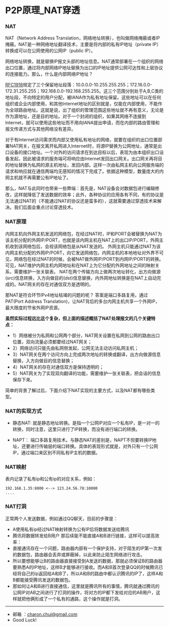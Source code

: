 P2P原理_NAT穿透
===

### NAT

NAT（Network Address Translation，网络地址转换），也叫做网络掩蔽或者IP掩蔽。NAT是一种网络地址翻译技术，主要是将内部的私有IP地址（private IP）转换成可以在公网使用的公网IP（public IP）。

网络地址转换，就是替换IP报文头部的地址信息。NAT通常部署在一个组织的网络出口位置，通过将内部网络IP地址替换为出口的IP地址提供公网可达性和上层协议的连接能力。那么，什么是内部网络IP地址？

 [RFC1918](https://datatracker.ietf.org/doc/rfc1918/)规定了三个保留地址段落：10.0.0.0-10.255.255.255；172.16.0.0-172.31.255.255；192.168.0.0-192.168.255.255。这三个范围分别处于A,B,C类的地址段，不向特定的用户分配，被IANA作为私有地址保留。这些地址可以在任何组织或企业内部使用，和其他Internet地址的区别就是，仅能在内部使用，不能作为全球路由地址。这就是说，出了组织的管理范围这些地址就不再有意义，无论是作为源地址，还是目的地址。对于一个封闭的组织，如果其网络不连接到Internet，就可以使用这些地址而不用向IANA提出申请，而在内部的路由管理和报文传递方式与其他网络没有差异。

 对于有Internet访问需求而内部又使用私有地址的网络，就要在组织的出口位置部署NAT网关，在报文离开私网进入Internet时，将源IP替换为公网地址，通常是出口设备的接口地址。一个对外的访问请求在到达目标以后，表现为由本组织出口设备发起，因此被请求的服务端可将响应由Internet发回出口网关。出口网关再将目的地址替换为私网的源主机地址，发回内部。这样一次由私网主机向公网服务端的请求和响应就在通信两端均无感知的情况下完成了。依据这种模型，数量庞大的内网主机就不再需要公有IP地址了。

 那么，NAT与此同时也带来一些弊端：首先是，NAT设备会对数据包进行编辑修改，这样就降低了发送数据的效率；此外，各种协议的应用各有不同，有的协议是无法通过NAT的（不能通过NAT的协议还是蛮多的），这就需要通过穿透技术来解决。我们后面会重点讨论穿透技术。

### NAT原理
内网主机向外网主机发送的网络包，在经过NAT时，IP和PORT会被替换为NAT为该主机分配的外网IP/PORT，也就是该内网主机在NAT上的出口IP/PORT，外网主机收到该网络包后，会视该网络包是从NAT发送的。
外网主机只能通过NAT为该内网主机分配的外网IP/PORT，向它发送网络包，内网主机的本地地址对外界不可见，网络包在经过NAT的时候，会被NAT做外网IP/PORT到内网IP/PORT的转换。
可见，NAT维护内网主机内网地址和在NAT上为它分配的外网地址之间的映射关系，需要维护一张关联表。
NAT在两个传输方向上做两次地址转化，出方向做源(src)信息转换，入方向做目的(dst)信息替换，内外网地址转换是在NAT上自动完成的。NAT网关的存在对通信双方是透明的。 

那NAT是符合环节IPv4地址枯竭的问题的呢？ 
答案是端口多路复用，通过PAT(Port Address Translation)，让NAT背后的多台内网主机共享一个外网IP，最大限度的节省外网IP资源。



**虽然实际过程远比这个复杂，但上面的描述概括了NAT处理报文的几个关键特点：**



- 1）网络被分为私网和公网两个部分，NAT网关设置在私网到公网的路由出口位置，双向流量必须都要经过NAT网关；
- 2）网络访问只能先由私网侧发起，公网无法主动访问私网主机；
- 3）NAT网关在两个访问方向上完成两次地址的转换或翻译，出方向做源信息替换，入方向做目的信息替换；
- 4）NAT网关的存在对通信双方是保持透明的；
- 5）NAT网关为了实现双向翻译的功能，需要维护一张关联表，把会话的信息保存下来。



 简单的背景了解过后，下面介绍下NAT实现的主要方式，以及NAT都有哪些类型。

### NAT的实现方式
- 静态NAT: 就是静态地址转换。是指一个公网IP对应一个私有IP，是一对一的转换，同时注意，这里只进行了IP转换，而没有进行端口的转换。

- NAPT： 端口多路复用技术。与静态NAT的差别是，NAPT不但要转换IP地址，还要进行传输层的端口转换。具体的表现形式就是，对外只有一个公网IP，通过端口来区别不同私有IP主机的数据。

### NAT映射

表内记录了私有ip和公有ip的对应关系，例如： 
```
192.168.1.35:8000 <--> 123.24.56.78:10000
....
```

### NAT打洞

正常两个人发送数据，例如通过QQ聊天，目前的步骤是： 
- A使用私有ip经过NAT映射转换为公有IP后将数据发送给腾讯
- 腾讯将数据转发给B用户
那后续能不能直接A和B进行链接，这样可以提高效率： 
- 直接通讯存在一个问题，路由器内部有一个保护支持，对于陌生的IP第一次发的数据包，路由器会丢弃或屏蔽掉，以此来防止陌生网络进行攻击。
- 所以要想能够让B的路由器直接接受到A发送的数据，那就必须保证B的路由器要熟悉A的IP地址，这样B才能够进行接收。而A和B首次登录QQ的时候腾讯已经将自己的ip返回给A和B了，所以A和B的路由中都认识腾讯的IP了，这样A和B都能接受腾讯发送的数据包。
- 那如何让A和B进行直接通信，这里就是腾讯所有的事情，腾讯就通过腾讯的公网IP对AB之间进行了打洞的操作，将对方的IP都下发给对应的AB用户，这样就把他俩形成了一个私有的通路，这个操作就是打洞。 




















---

- 邮箱 ：charon.chui@gmail.com  
- Good Luck! 
